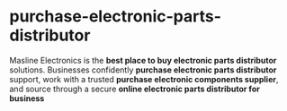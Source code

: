 # purchase-electronic-parts-distributor
Masline Electronics is the **best place to buy electronic parts distributor** solutions. Businesses  confidently **purchase electronic parts distributor** support, work with a trusted **purchase electronic components supplier**, and source through a secure **online electronic parts distributor for business** 
